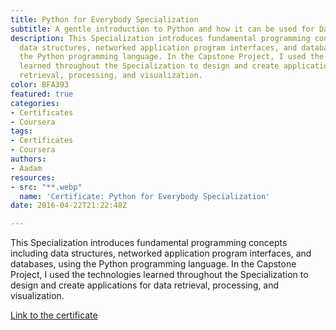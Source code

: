 ```yaml
---
title: Python for Everybody Specialization
subtitle: A gentle introduction to Python and how it can be used for Data Science.
description: This Specialization introduces fundamental programming concepts including
  data structures, networked application program interfaces, and databases, using
  the Python programming language. In the Capstone Project, I used the technologies
  learned throughout the Specialization to design and create applications for data
  retrieval, processing, and visualization.
color: BFA393
featured: true
categories:
- Certificates
- Coursera
tags:
- Certificates
- Coursera
authors:
- Aadam
resources:
- src: "**.webp"
  name: 'Certificate: Python for Everybody Specialization'
date: 2016-04-22T21:22:48Z

---
```

This Specialization introduces fundamental programming concepts including data structures, networked application program interfaces, and databases, using the Python programming language. In the Capstone Project, I used the technologies learned throughout the Specialization to design and create applications for data retrieval, processing, and visualization.

[Link to the certificate](https://www.coursera.org/account/accomplishments/specialization/certificate/MCQEBV9WPS59)